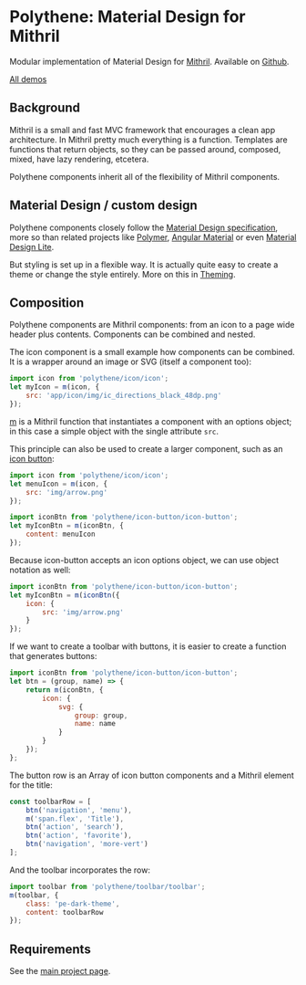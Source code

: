 # Polythene: Material Design for Mithril

Modular implementation of Material Design for [Mithril](http://lhorie.github.io/mithril). Available on [Github](https://github.com/ArthurClemens/Polythene).

<a class="btn-demo" href="http://arthurclemens.github.io/Polythene-examples/index.html">All demos</a>


## Background

Mithril is a small and fast MVC framework that encourages a clean app architecture. In Mithril pretty much everything is a function. Templates are functions that return objects, so they can be passed around, composed, mixed, have lazy rendering, etcetera.

Polythene components inherit all of the flexibility of Mithril components.



## Material Design / custom design

Polythene components closely follow the [Material Design specification](http://www.google.com/design/spec/material-design/introduction.html), more so than related projects like [Polymer](http://polymer-project.org), [Angular Material](https://material.angularjs.org/) or even [Material Design Lite](http://getmdl.io).

But styling is set up in a flexible way. It is actually quite easy to create a theme or change the style entirely. More on this in [Theming](#theme).



## Composition

Polythene components are Mithril components: from an icon to a page wide header plus contents. Components can be combined and nested.

The icon component is a small example how components can be combined. It is a wrapper around an image or SVG (itself a component too):

~~~javascript
import icon from 'polythene/icon/icon';
let myIcon = m(icon, {
	src: 'app/icon/img/ic_directions_black_48dp.png'
});
~~~

[m](https://github.com/lhorie/mithril.js/blob/components/docs/mithril.component.md) is a Mithril function that instantiates a component with an options object; in this case a simple object with the single attribute `src`.

This principle can also be used to create a larger component, such as an [icon button](#icon-button):

~~~javascript
import icon from 'polythene/icon/icon';
let menuIcon = m(icon, {
    src: 'img/arrow.png'
});

import iconBtn from 'polythene/icon-button/icon-button';
let myIconBtn = m(iconBtn, {
	content: menuIcon
});
~~~

Because icon-button accepts an icon options object, we can use object notation as well:

~~~javascript
import iconBtn from 'polythene/icon-button/icon-button';
let myIconBtn = m(iconBtn({
	icon: {
	    src: 'img/arrow.png'
	}
});
~~~

If we want to create a toolbar with buttons, it is easier to create a function that generates buttons:

~~~javascript
import iconBtn from 'polythene/icon-button/icon-button';
let btn = (group, name) => {
    return m(iconBtn, {
        icon: {
            svg: {
                group: group,
                name: name
            }
        }
    });
};
~~~

The button row is an Array of icon button components and a Mithril element for the title:

~~~javascript
const toolbarRow = [
    btn('navigation', 'menu'),
    m('span.flex', 'Title'),
    btn('action', 'search'),
    btn('action', 'favorite'),
    btn('navigation', 'more-vert')
];
~~~

And the toolbar incorporates the row:

~~~javascript
import toolbar from 'polythene/toolbar/toolbar';
m(toolbar, {
    class: 'pe-dark-theme',
    content: toolbarRow
});
~~~

## Requirements

See the [main project page](https://github.com/ArthurClemens/Polythene).
